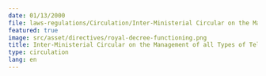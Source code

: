 ```yaml
---
date: 01/13/2000
file: laws-regulations/Circulation/Inter-Ministerial Circular on the Management of all Types of Telephone and Fax Systems.pdf
featured: true
image: src/asset/directives/royal-decree-functioning.png
title: Inter-Ministerial Circular on the Management of all Types of Telephone and Fax Systems
type: circulation
lang: en
---
```

